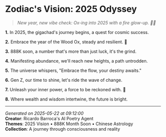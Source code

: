 # Zodiac's Vision: 2025 Odyssey

> *New year, new vibe check: Ox-ing into 2025 with a fire glow-up. 🐂🔥*

**1.** In 2025, the gigachad's journey begins, a quest for cosmic success.


**2.** Embrace the year of the Wood Ox, steady and resilient. 🐂


**3.** 888K soon, a number that's more than just luck, it's the grind.


**4.** Manifesting abundance, we'll reach new heights, a path untrodden.


**5.** The universe whispers, "Embrace the flow, your destiny awaits."


**6.** Gen Z, our time to shine, let's ride the wave of change.


**7.** Unleash your inner power, a force to be reckoned with. 🌌


**8.** Where wealth and wisdom intertwine, the future is bright.



---

*Generated on 2025-05-22 at 09:12:00*  
**Creator**: Ricardo Barroca's AI Poetry Agent  
**Themes**: 2025 Vision • 888K Month Soon • Chinese Astrology  
**Collection**: A journey through consciousness and reality